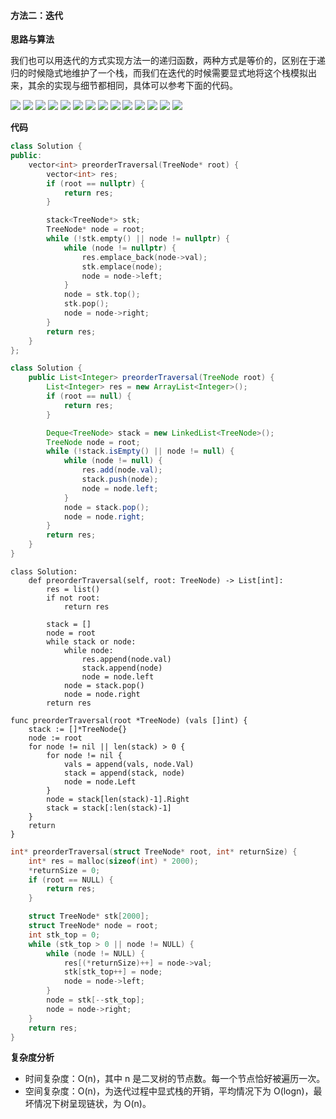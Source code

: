 ﻿#### [](https://leetcode.cn/problems/binary-tree-preorder-traversal/solution/er-cha-shu-de-qian-xu-bian-li-by-leetcode-solution//#方法二：迭代)方法二：迭代

**思路与算法**

我们也可以用迭代的方式实现方法一的递归函数，两种方式是等价的，区别在于递归的时候隐式地维护了一个栈，而我们在迭代的时候需要显式地将这个栈模拟出来，其余的实现与细节都相同，具体可以参考下面的代码。

![](./assets/img/Solution0144_4_01.png)
![](./assets/img/Solution0144_4_02.png)
![](./assets/img/Solution0144_4_03.png)
![](./assets/img/Solution0144_4_04.png)
![](./assets/img/Solution0144_4_05.png)
![](./assets/img/Solution0144_4_06.png)
![](./assets/img/Solution0144_4_07.png)
![](./assets/img/Solution0144_4_08.png)
![](./assets/img/Solution0144_4_09.png)
![](./assets/img/Solution0144_4_10.png)
![](./assets/img/Solution0144_4_11.png)
![](./assets/img/Solution0144_4_12.png)
![](./assets/img/Solution0144_4_13.png)
![](./assets/img/Solution0144_4_14.png)

**代码**

```C++
class Solution {
public:
    vector<int> preorderTraversal(TreeNode* root) {
        vector<int> res;
        if (root == nullptr) {
            return res;
        }

        stack<TreeNode*> stk;
        TreeNode* node = root;
        while (!stk.empty() || node != nullptr) {
            while (node != nullptr) {
                res.emplace_back(node->val);
                stk.emplace(node);
                node = node->left;
            }
            node = stk.top();
            stk.pop();
            node = node->right;
        }
        return res;
    }
};
```

```Java
class Solution {
    public List<Integer> preorderTraversal(TreeNode root) {
        List<Integer> res = new ArrayList<Integer>();
        if (root == null) {
            return res;
        }

        Deque<TreeNode> stack = new LinkedList<TreeNode>();
        TreeNode node = root;
        while (!stack.isEmpty() || node != null) {
            while (node != null) {
                res.add(node.val);
                stack.push(node);
                node = node.left;
            }
            node = stack.pop();
            node = node.right;
        }
        return res;
    }
}
```

```Python3
class Solution:
    def preorderTraversal(self, root: TreeNode) -> List[int]:
        res = list()
        if not root:
            return res
        
        stack = []
        node = root
        while stack or node:
            while node:
                res.append(node.val)
                stack.append(node)
                node = node.left
            node = stack.pop()
            node = node.right
        return res
```

```Golang
func preorderTraversal(root *TreeNode) (vals []int) {
    stack := []*TreeNode{}
    node := root
    for node != nil || len(stack) > 0 {
        for node != nil {
            vals = append(vals, node.Val)
            stack = append(stack, node)
            node = node.Left
        }
        node = stack[len(stack)-1].Right
        stack = stack[:len(stack)-1]
    }
    return
}
```

```C
int* preorderTraversal(struct TreeNode* root, int* returnSize) {
    int* res = malloc(sizeof(int) * 2000);
    *returnSize = 0;
    if (root == NULL) {
        return res;
    }

    struct TreeNode* stk[2000];
    struct TreeNode* node = root;
    int stk_top = 0;
    while (stk_top > 0 || node != NULL) {
        while (node != NULL) {
            res[(*returnSize)++] = node->val;
            stk[stk_top++] = node;
            node = node->left;
        }
        node = stk[--stk_top];
        node = node->right;
    }
    return res;
}
```

**复杂度分析**

-   时间复杂度：O(n)，其中 n 是二叉树的节点数。每一个节点恰好被遍历一次。
-   空间复杂度：O(n)，为迭代过程中显式栈的开销，平均情况下为 O(log⁡n)，最坏情况下树呈现链状，为 O(n)。
